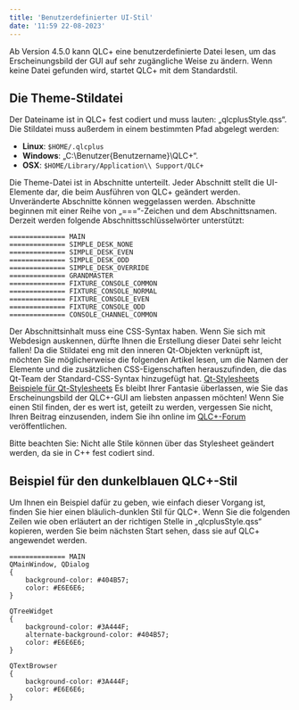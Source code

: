 ```yaml
---
title: 'Benutzerdefinierter UI-Stil'
date: '11:59 22-08-2023'
---
```


Ab Version 4.5.0 kann QLC+ eine benutzerdefinierte Datei lesen, um das Erscheinungsbild der GUI auf sehr zugängliche Weise zu ändern.
Wenn keine Datei gefunden wird, startet QLC+ mit dem Standardstil.

Die Theme-Stildatei
-------------------

Der Dateiname ist in QLC+ fest codiert und muss lauten: „qlcplusStyle.qss“.
Die Stildatei muss außerdem in einem bestimmten Pfad abgelegt werden:

* **Linux**: `$HOME/.qlcplus`
* **Windows**: „C:\\Benutzer\{Benutzername}\QLC+“.
* **OSX**: `$HOME/Library/Application\\ Support/QLC+`

Die Theme-Datei ist in Abschnitte unterteilt. Jeder Abschnitt stellt die UI-Elemente dar, die beim Ausführen von QLC+ geändert werden. Unveränderte Abschnitte können weggelassen werden.
Abschnitte beginnen mit einer Reihe von „===“-Zeichen und dem Abschnittsnamen.
Derzeit werden folgende Abschnittsschlüsselwörter unterstützt:
```
============== MAIN
============== SIMPLE_DESK_NONE
============== SIMPLE_DESK_EVEN
============== SIMPLE_DESK_ODD
============== SIMPLE_DESK_OVERRIDE
============== GRANDMASTER
============== FIXTURE_CONSOLE_COMMON
============== FIXTURE_CONSOLE_NORMAL
============== FIXTURE_CONSOLE_EVEN
============== FIXTURE_CONSOLE_ODD
============== CONSOLE_CHANNEL_COMMON
```

Der Abschnittsinhalt muss eine CSS-Syntax haben. Wenn Sie sich mit Webdesign auskennen, dürfte Ihnen die Erstellung dieser Datei sehr leicht fallen!
Da die Stildatei eng mit den inneren Qt-Objekten verknüpft ist, möchten Sie möglicherweise die folgenden Artikel lesen, um die Namen der Elemente und die zusätzlichen CSS-Eigenschaften herauszufinden, die das Qt-Team der Standard-CSS-Syntax hinzugefügt hat.
[Qt-Stylesheets](https://doc.qt.io/archives/qt-5.15/stylesheet-syntax.html)
[Beispiele für Qt-Stylesheets](https://doc.qt.io/archives/qt-4.8/stylesheet-examples.html)
Es bleibt Ihrer Fantasie überlassen, wie Sie das Erscheinungsbild der QLC+-GUI am liebsten anpassen möchten! Wenn Sie einen Stil finden, der es wert ist, geteilt zu werden, vergessen Sie nicht, Ihren Beitrag einzusenden, indem Sie ihn online im [QLC+-Forum](https://www.qlcplus.org/forum/viewforum.php?f=5) veröffentlichen.

Bitte beachten Sie: Nicht alle Stile können über das Stylesheet geändert werden, da sie in C++ fest codiert sind.

Beispiel für den dunkelblauen QLC+-Stil
--------------

Um Ihnen ein Beispiel dafür zu geben, wie einfach dieser Vorgang ist, finden Sie hier einen bläulich-dunklen Stil für QLC+.
Wenn Sie die folgenden Zeilen wie oben erläutert an der richtigen Stelle in „qlcplusStyle.qss“ kopieren, werden Sie beim nächsten Start sehen, dass sie auf QLC+ angewendet werden.
```
============== MAIN
QMainWindow, QDialog
{
    background-color: #404B57;
    color: #E6E6E6;
}

QTreeWidget
{
    background-color: #3A444F;
    alternate-background-color: #404B57;
    color: #E6E6E6;
}

QTextBrowser
{
    background-color: #3A444F;
    color: #E6E6E6;
}
```